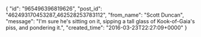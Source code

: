  {
   "id": "965496396819626",
   "post_id": "462493170453287_462528253783112",
   "from_name": "Scott Duncan",
   "message": "I'm sure he's sitting on it, sipping a tall glass of Kook-of-Gaia's piss, and pondering it.",
   "created_time": "2016-03-23T22:27:09+0000"
 }
